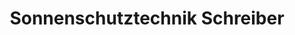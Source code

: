---
title: "Sonnenschutztechnik Schreiber"
url: /arnsdorf/sonnenschutztechnik-schreiber/
shop: Jalousien
---